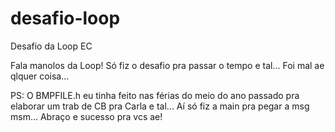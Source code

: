 # desafio-loop
Desafio da Loop EC

Fala manolos da Loop! Só fiz o desafio pra passar o tempo e tal... Foi mal ae qlquer coisa...

PS: O BMPFILE.h eu tinha feito nas férias do meio do ano passado pra elaborar um trab de CB pra Carla e tal... Aí só fiz a main pra pegar a msg msm... Abraço e sucesso pra vcs ae!
